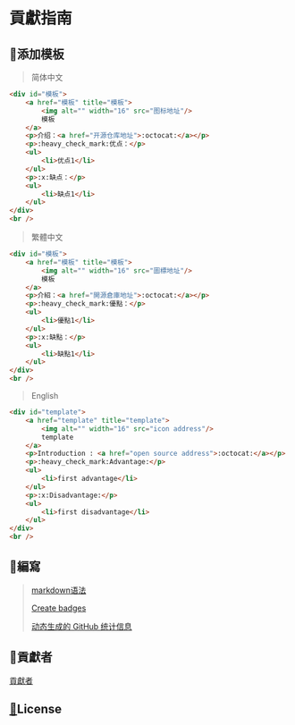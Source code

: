 # 貢獻指南
## :memo:添加模板

> 简体中文

```html
<div id="模板">
    <a href="模板" title="模板">
        <img alt="" width="16" src="图标地址"/>
        模板
    </a>
    <p>介绍：<a href="开源仓库地址">:octocat:</a></p>
    <p>:heavy_check_mark:优点：</p>
    <ul>
        <li>优点1</li>
    </ul>
    <p>:x:缺点：</p>
    <ul>
        <li>缺点1</li>
    </ul>
</div>
<br />
```

> 繁體中文

```html
<div id="模板">
    <a href="模板" title="模板">
        <img alt="" width="16" src="圖標地址"/>
        模板
    </a>
    <p>介紹：<a href="開源倉庫地址">:octocat:</a></p>
    <p>:heavy_check_mark:優點：</p>
    <ul>
        <li>優點1</li>
    </ul>
    <p>:x:缺點：</p>
    <ul>
        <li>缺點1</li>
    </ul>
</div>
<br />
```

> English

```html
<div id="template">
    <a href="template" title="template">
        <img alt="" width="16" src="icon address"/>
        template
    </a>
    <p>Introduction : <a href="open source address">:octocat:</a></p>
    <p>:heavy_check_mark:Advantage:</p>
    <ul>
        <li>first advantage</li>
    </ul>
    <p>:x:Disadvantage:</p>
    <ul>
        <li>first disadvantage</li>
    </ul>
</div>
<br />
```

## :book:編寫

> [markdown语法](https://github.com/guodongxiaren/README)
> 
> [Create badges](https://shields.io/)
> 
> [动态生成的 GitHub 统计信息](https://github.com/anuraghazra/github-readme-stats)

## :two_men_holding_hands:貢獻者
<a href="https://github.com/verloren-droom/Kokea/graphs/contributors">貢獻者</a>

## <a href="LICENSE">:page_with_curl:</a>License
